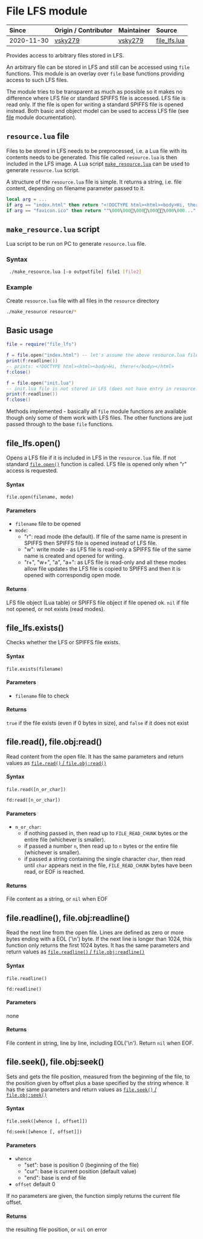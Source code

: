 # File LFS module
| Since  | Origin / Contributor  | Maintainer  | Source  |
| :----- | :-------------------- | :---------- | :------ |
| 2020-11-30 | [vsky279](https://github.com/vsky279) | [vsky279](https://github.com/vsky279) | [file_lfs.lua](../../lua_modules/file_lfs/file_lfs.lua)|

Provides access to arbitrary files stored in LFS.

An arbitrary file can be stored in LFS and still can be accessed using `file` functions. This module is an overlay over `file` base functions providing access to such LFS files.

The module tries to be transparent as much as possible so it makes no difference where LFS file or standard SPIFFS file is accessed. LFS file is read only. If the file is open for writing a standard SPIFFS file is opened instead.
Both basic and object model can be used to access LFS file (see [file](../../docs/modules/file.md) module documentation).

## `resource.lua` file

Files to be stored in LFS needs to be preprocessed, i.e. a Lua file with its contents needs to be generated. This file called `resource.lua` is then included in the LFS image. A Lua script [`make_resource.lua`](../../lua_modules/file_lfs/make_resource.lua) can be used to generate `resource.lua` script.

A structure of the `resource.lua` file is simple. It returns a string, i.e. file content, depending on filename parameter passed to it.
```Lua
local arg = ...
if arg == "index.html" then return "<!DOCTYPE html><html><body>Hi, there!</body></html>" end
if arg == "favicon.ico" then return ""\000\000\000\000\000\000..." end
```

## `make_resource.lua` script

Lua script to be run on PC to generate `resource.lua` file.

### Syntax
```bash
 ./make_resource.lua [-o outputfile] file1 [file2]
 ```

### Example
Create `resource.lua` file with all files in the `resource` directory
```bash
./make_resource resource/*
```

## Basic usage
```Lua
file = require("file_lfs")

f = file.open("index.html") -- let's assume the above resource.lua file is embedded in LFS
print(f:readline())
-- prints: <!DOCTYPE html><html><body>Hi, there!</body></html>
f:close()

f = file.open("init.lua")
-- init.lua file is not stored in LFS (does not have entry in resource.lua stored in LFS) -> SPIFFS files is opened instead
print(f:readline())
f:close()
```

Methods implemented - basically all `file` module functions are available though only some of them work with LFS files. The other functions are just passed through to the base `file` functions.

## file_lfs.open()

Opens a LFS file if it is included in LFS in the `resource.lua` file. If not standard [`file.open()`](../../docs/modules/file.md#fileopen-fileobjopen) function is called.
LFS file is opened only when "r" access is requested.

#### Syntax
`file.open(filename, mode)`

#### Parameters
- `filename` file to be opened
- `mode`:
    - "r": read mode (the default). If file of the same name is present in SPIFFS then SPIFFS file is opened instead of LFS file.
    - "w": write mode - as LFS file is read-only a SPIFFS file of the same name is created and opened for writing.
    - "r+", "w+", "a", "a+": as LFS file is read-only and all these modes allow file updates the LFS file is copied to SPIFFS and then it is opened with correspondig open mode.

#### Returns
LFS file object (Lua table) or SPIFFS file object if file opened ok. `nil` if file not opened, or not exists (read modes).

## file_lfs.exists()

Checks whether the LFS or SPIFFS file exists.

#### Syntax
`file.exists(filename)`

#### Parameters
- `filename` file to check

#### Returns
`true` if the file exists (even if 0 bytes in size), and `false` if it does not exist


## file.read(), file.obj:read()

Read content from the open file. It has the same parameters and return values as [`file.read()` / `file.obj:read()`](../../docs/modules/file.md#fileopen-fileobjopen#fileread-fileobjread)

#### Syntax
`file.read([n_or_char])`

`fd:read([n_or_char])`

#### Parameters
- `n_or_char`:
	- if nothing passed in, then read up to `FILE_READ_CHUNK` bytes or the entire file (whichever is smaller).
	- if passed a number `n`, then read up to `n` bytes or the entire file (whichever is smaller).
	- if passed a string containing the single character `char`, then read until `char` appears next in the file, `FILE_READ_CHUNK` bytes have been read, or EOF is reached.

#### Returns
File content as a string, or `nil` when EOF


## file.readline(), file.obj:readline()

Read the next line from the open file. Lines are defined as zero or more bytes ending with a EOL ('\n') byte. If the next line is longer than 1024, this function only returns the first 1024 bytes.
It has the same parameters and return values as [`file.readline()` / `file.obj:readline()`](../../docs/modules/file.md#fileopen-fileobjopen#filereadline-fileobjreadline)


#### Syntax
`file.readline()`

`fd:readline()`

#### Parameters
none

#### Returns
File content in string, line by line, including EOL('\n'). Return `nil` when EOF.


## file.seek(), file.obj:seek()

Sets and gets the file position, measured from the beginning of the file, to the position given by offset plus a base specified by the string whence.
It has the same parameters and return values as [`file.seek()` / `file.obj:seek()`](../../docs/modules/file.md#fileopen-fileobjopen#fileseek-fileobjseek)

#### Syntax
`file.seek([whence [, offset]])`

`fd:seek([whence [, offset]])`

#### Parameters
- `whence`
	- "set": base is position 0 (beginning of the file)
	- "cur": base is current position (default value)
	- "end": base is end of file
- `offset` default 0

If no parameters are given, the function simply returns the current file offset.

#### Returns
the resulting file position, or `nil` on error
